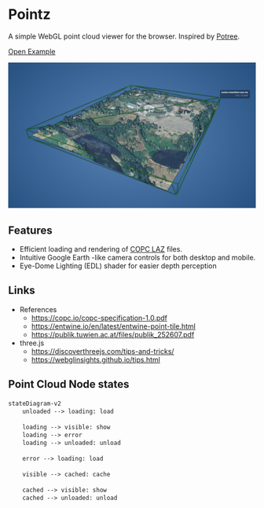 # Pointz

A simple WebGL point cloud viewer for the browser. Inspired by [Potree](https://github.com/potree/potree).

[Open Example](https://pointz.aolagers.org/)

![screenshot](./viewer/public/screenshot.jpg)

## Features

- Efficient loading and rendering of [COPC LAZ](https://copc.io) files.
- Intuitive Google Earth -like camera controls for both desktop and mobile.
- Eye-Dome Lighting (EDL) shader for easier depth perception

## Links

- References
  - https://copc.io/copc-specification-1.0.pdf
  - https://entwine.io/en/latest/entwine-point-tile.html
  - https://publik.tuwien.ac.at/files/publik_252607.pdf
- three.js
  - https://discoverthreejs.com/tips-and-tricks/
  - https://webglinsights.github.io/tips.html

## Point Cloud Node states

```mermaid
stateDiagram-v2
    unloaded --> loading: load

    loading --> visible: show
    loading --> error
    loading --> unloaded: unload

    error --> loading: load

    visible --> cached: cache

    cached --> visible: show
    cached --> unloaded: unload
```
